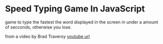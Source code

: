 # Speed Typing Game In JavaScript

game to type the fastest the word displayed in the screen in under a amount of secconds, otherwise you lose.

from a video by Brad Traversy [youtube url](https://youtu.be/Yw-SYSG-028)
